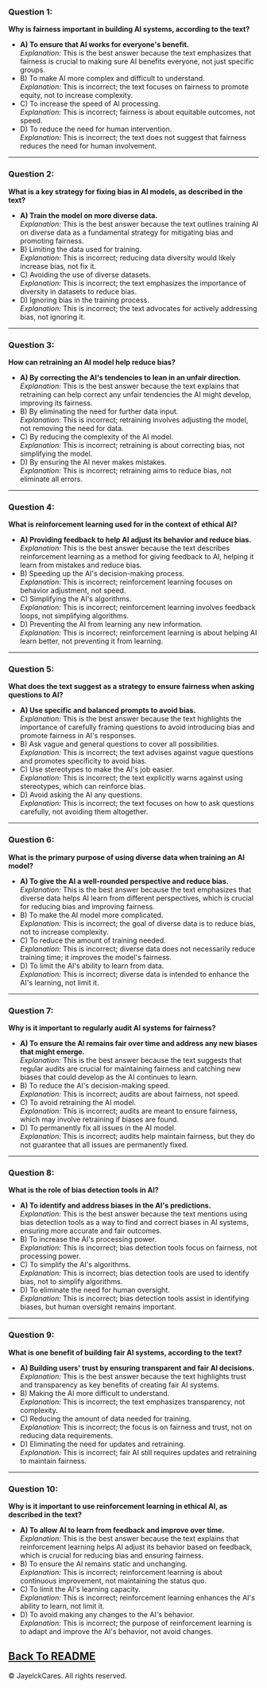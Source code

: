 
### Question 1:
**Why is fairness important in building AI systems, according to the text?**
- **A) To ensure that AI works for everyone's benefit.**  
  *Explanation:* This is the best answer because the text emphasizes that fairness is crucial to making sure AI benefits everyone, not just specific groups.
- B) To make AI more complex and difficult to understand.  
  *Explanation:* This is incorrect; the text focuses on fairness to promote equity, not to increase complexity.
- C) To increase the speed of AI processing.  
  *Explanation:* This is incorrect; fairness is about equitable outcomes, not speed.
- D) To reduce the need for human intervention.  
  *Explanation:* This is incorrect; the text does not suggest that fairness reduces the need for human involvement.

---

### Question 2:
**What is a key strategy for fixing bias in AI models, as described in the text?**
- **A) Train the model on more diverse data.**  
  *Explanation:* This is the best answer because the text outlines training AI on diverse data as a fundamental strategy for mitigating bias and promoting fairness.
- B) Limiting the data used for training.  
  *Explanation:* This is incorrect; reducing data diversity would likely increase bias, not fix it.
- C) Avoiding the use of diverse datasets.  
  *Explanation:* This is incorrect; the text emphasizes the importance of diversity in datasets to reduce bias.
- D) Ignoring bias in the training process.  
  *Explanation:* This is incorrect; the text advocates for actively addressing bias, not ignoring it.

---

### Question 3:
**How can retraining an AI model help reduce bias?**
- **A) By correcting the AI's tendencies to lean in an unfair direction.**  
  *Explanation:* This is the best answer because the text explains that retraining can help correct any unfair tendencies the AI might develop, improving its fairness.
- B) By eliminating the need for further data input.  
  *Explanation:* This is incorrect; retraining involves adjusting the model, not removing the need for data.
- C) By reducing the complexity of the AI model.  
  *Explanation:* This is incorrect; retraining is about correcting bias, not simplifying the model.
- D) By ensuring the AI never makes mistakes.  
  *Explanation:* This is incorrect; retraining aims to reduce bias, not eliminate all errors.

---

### Question 4:
**What is reinforcement learning used for in the context of ethical AI?**
- **A) Providing feedback to help AI adjust its behavior and reduce bias.**  
  *Explanation:* This is the best answer because the text describes reinforcement learning as a method for giving feedback to AI, helping it learn from mistakes and reduce bias.
- B) Speeding up the AI's decision-making process.  
  *Explanation:* This is incorrect; reinforcement learning focuses on behavior adjustment, not speed.
- C) Simplifying the AI's algorithms.  
  *Explanation:* This is incorrect; reinforcement learning involves feedback loops, not simplifying algorithms.
- D) Preventing the AI from learning any new information.  
  *Explanation:* This is incorrect; reinforcement learning is about helping AI learn better, not preventing it from learning.

---

### Question 5:
**What does the text suggest as a strategy to ensure fairness when asking questions to AI?**
- **A) Use specific and balanced prompts to avoid bias.**  
  *Explanation:* This is the best answer because the text highlights the importance of carefully framing questions to avoid introducing bias and promote fairness in AI's responses.
- B) Ask vague and general questions to cover all possibilities.  
  *Explanation:* This is incorrect; the text advises against vague questions and promotes specificity to avoid bias.
- C) Use stereotypes to make the AI's job easier.  
  *Explanation:* This is incorrect; the text explicitly warns against using stereotypes, which can reinforce bias.
- D) Avoid asking the AI any questions.  
  *Explanation:* This is incorrect; the text focuses on how to ask questions carefully, not avoiding them altogether.

---

### Question 6:
**What is the primary purpose of using diverse data when training an AI model?**
- **A) To give the AI a well-rounded perspective and reduce bias.**  
  *Explanation:* This is the best answer because the text emphasizes that diverse data helps AI learn from different perspectives, which is crucial for reducing bias and improving fairness.
- B) To make the AI model more complicated.  
  *Explanation:* This is incorrect; the goal of diverse data is to reduce bias, not to increase complexity.
- C) To reduce the amount of training needed.  
  *Explanation:* This is incorrect; diverse data does not necessarily reduce training time; it improves the model's fairness.
- D) To limit the AI's ability to learn from data.  
  *Explanation:* This is incorrect; diverse data is intended to enhance the AI's learning, not limit it.

---

### Question 7:
**Why is it important to regularly audit AI systems for fairness?**
- **A) To ensure the AI remains fair over time and address any new biases that might emerge.**  
  *Explanation:* This is the best answer because the text suggests that regular audits are crucial for maintaining fairness and catching new biases that could develop as the AI continues to learn.
- B) To reduce the AI's decision-making speed.  
  *Explanation:* This is incorrect; audits are about fairness, not speed.
- C) To avoid retraining the AI model.  
  *Explanation:* This is incorrect; audits are meant to ensure fairness, which may involve retraining if biases are found.
- D) To permanently fix all issues in the AI model.  
  *Explanation:* This is incorrect; audits help maintain fairness, but they do not guarantee that all issues are permanently fixed.

---

### Question 8:
**What is the role of bias detection tools in AI?**
- **A) To identify and address biases in the AI's predictions.**  
  *Explanation:* This is the best answer because the text mentions using bias detection tools as a way to find and correct biases in AI systems, ensuring more accurate and fair outcomes.
- B) To increase the AI's processing power.  
  *Explanation:* This is incorrect; bias detection tools focus on fairness, not processing power.
- C) To simplify the AI's algorithms.  
  *Explanation:* This is incorrect; bias detection tools are used to identify bias, not to simplify algorithms.
- D) To eliminate the need for human oversight.  
  *Explanation:* This is incorrect; bias detection tools assist in identifying biases, but human oversight remains important.

---

### Question 9:
**What is one benefit of building fair AI systems, according to the text?**
- **A) Building users' trust by ensuring transparent and fair AI decisions.**  
  *Explanation:* This is the best answer because the text highlights trust and transparency as key benefits of creating fair AI systems.
- B) Making the AI more difficult to understand.  
  *Explanation:* This is incorrect; the text emphasizes transparency, not complexity.
- C) Reducing the amount of data needed for training.  
  *Explanation:* This is incorrect; the focus is on fairness and trust, not on reducing data requirements.
- D) Eliminating the need for updates and retraining.  
  *Explanation:* This is incorrect; fair AI still requires updates and retraining to maintain fairness.

---

### Question 10:
**Why is it important to use reinforcement learning in ethical AI, as described in the text?**
- **A) To allow AI to learn from feedback and improve over time.**  
  *Explanation:* This is the best answer because the text explains that reinforcement learning helps AI adjust its behavior based on feedback, which is crucial for reducing bias and ensuring fairness.
- B) To ensure the AI remains static and unchanging.  
  *Explanation:* This is incorrect; reinforcement learning is about continuous improvement, not maintaining the status quo.
- C) To limit the AI's learning capacity.  
  *Explanation:* This is incorrect; reinforcement learning enhances the AI's ability to learn, not limit it.
- D) To avoid making any changes to the AI's behavior.  
  *Explanation:* This is incorrect; the purpose of reinforcement learning is to adapt and improve the AI's behavior, not avoid changes.
  
  
<a href="README.md">Back To README</a>
---

© JayelckCares. All rights reserved.
